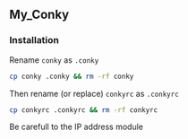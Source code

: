 ## My_Conky

### Installation

Rename `conky` as `.conky`
```bash
cp conky .conky && rm -rf conky
```

Then rename (or replace) `conkyrc` as `.conkyrc`
```bash
cp conkyrc .conkyrc && rm -rf conkyrc
```

Be carefull to the IP address module

